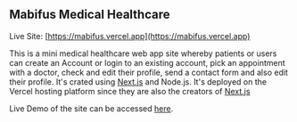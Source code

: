 ## Mabifus Medical Healthcare

Live Site: [https://mabifus.vercel.app](https://mabifus.vercel.app)

This is a mini medical healthcare web app site whereby patients or users can create an Account or login to an existing account, pick an appointment with a doctor, check and edit their profile, send a contact form and also edit their profile. It's crated using [Next.js](https://nextjs.org/docs) and Node.js. It's deployed on the Vercel hosting platform since they are also the creators of [Next.js](https://nextjs.org/docs)

Live Demo of the site can be accessed [here](https://mabifus.vercel.app).
